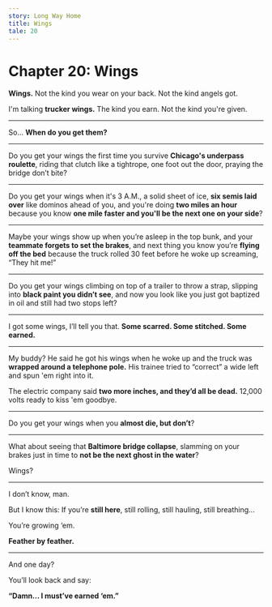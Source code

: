 ```yaml
---
story: Long Way Home
title: Wings
tale: 20
---
```


# Chapter 20: Wings

**Wings.**
Not the kind you wear on your back.
Not the kind angels got.

I'm talking **trucker wings.**
The kind you earn.
Not the kind you're given.

---

So...
**When do you get them?**

---

Do you get your wings the first time you survive **Chicago's underpass roulette**,
riding that clutch like a tightrope,
one foot out the door,
praying the bridge don’t bite?

---

Do you get your wings when it's 3 A.M.,
a solid sheet of ice,
**six semis laid over** like dominos ahead of you,
and you're doing **two miles an hour**
because you know
**one mile faster and you'll be the next one on your side**?

---

Maybe your wings show up when you’re asleep in the top bunk,
and your **teammate forgets to set the brakes**,
and next thing you know you’re **flying off the bed**
because the truck rolled 30 feet
before he woke up screaming,
“They hit me!”

---

Do you get your wings climbing on top of a trailer to throw a strap,
slipping into **black paint you didn’t see**,
and now you look like you just got baptized in oil
and still had two stops left?

---

I got some wings, I’ll tell you that.
**Some scarred. Some stitched. Some earned.**

---

My buddy?
He said he got his wings when he woke up
and the truck was **wrapped around a telephone pole.**
His trainee tried to “correct” a wide left
and spun 'em right into it.

The electric company said
**two more inches, and they’d all be dead.**
12,000 volts ready to kiss 'em goodbye.

---

Do you get your wings when you **almost die,
but don’t**?

---

What about seeing that **Baltimore bridge collapse**,
slamming on your brakes just in time
to **not be the next ghost in the water**?

Wings?

---

I don’t know, man.

But I know this:
If you’re **still here**,
still rolling,
still hauling,
still breathing...

You’re growing ‘em.

**Feather by feather.**

---

And one day?

You’ll look back and say:

**“Damn...
I must’ve earned ‘em.”**
